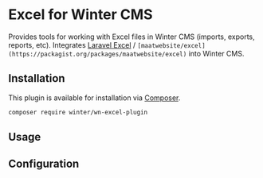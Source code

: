 # Excel for Winter CMS

Provides tools for working with Excel files in Winter CMS (imports, exports, reports, etc). Integrates [Laravel Excel](https://laravel-excel.com/) / `[maatwebsite/excel](https://packagist.org/packages/maatwebsite/excel)` into Winter CMS.

## Installation

This plugin is available for installation via [Composer](http://getcomposer.org/).

```bash
composer require winter/wn-excel-plugin
```

## Usage



## Configuration
